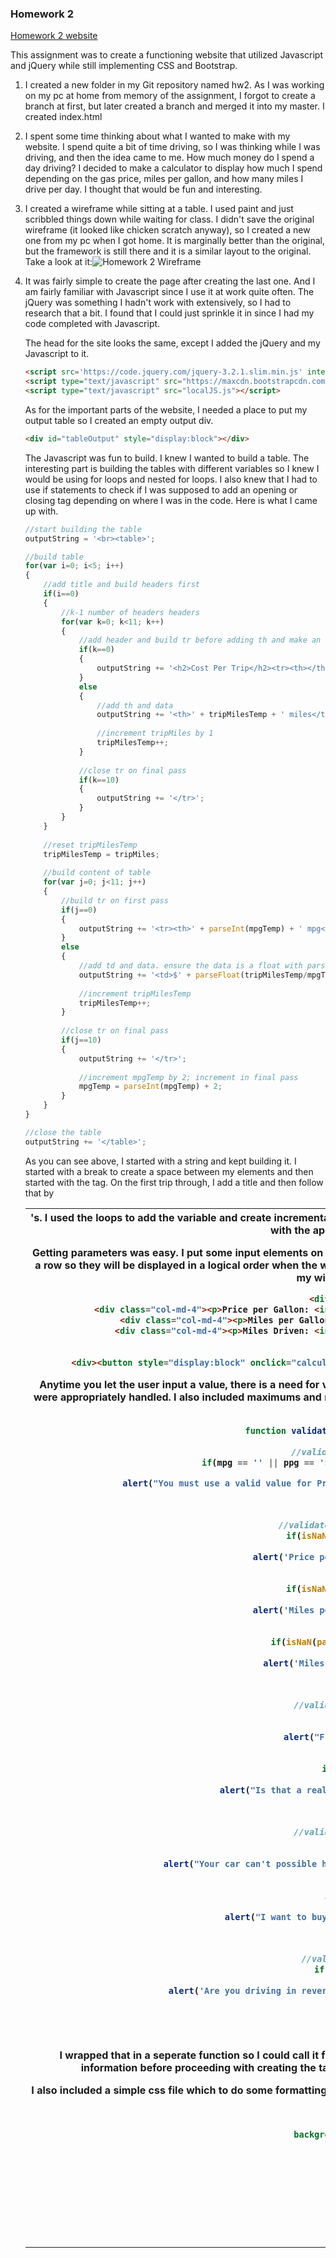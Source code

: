 ### Homework 2

[Homework 2 website](https://jthatfield15.github.io/cs460/hw2/)

This assignment was to create a functioning website that 
utilized Javascript and jQuery while still implementing CSS and Bootstrap.

1. I created a new folder in my Git repository named hw2. As I was working
on my pc at home from memory of the assignment, I forgot to create a branch
at first, but later created a branch and merged it into my master. I created
index.html

2. I spent some time thinking about what I wanted to make with my website.
I spend quite a bit of time driving, so I was thinking while I was driving,
and then the idea came to me. How much money do I spend a day driving? 
I decided to make a calculator to display how much I spend depending on the
gas price, miles per gallon, and how many miles I drive per day. I thought
that would be fun and interesting.

3. I created a wireframe while sitting at a table. I used paint and just
scribbled things down while waiting for class. I didn't save the original
wireframe (it looked like chicken scratch anyway), so I created a new one
from my pc when I got home. It is marginally better than the original, but 
the framework is still there and it is a similar layout to the original.
Take a look at it:![Homework 2 Wireframe](https://jthatfield15.github.io/cs460/hw2/WireFrameMockup.png)

4. It was fairly simple to create the page after creating the last one. And
I am fairly familiar with Javascript since I use it at work quite often. The 
jQuery was something I hadn't work with extensively, so I had to research that 
a bit. I found that I could just sprinkle it in since I had my code completed
with Javascript.

	The head for the site looks the same, except I added the jQuery and my Javascript to it.
	```html
	<script src='https://code.jquery.com/jquery-3.2.1.slim.min.js' integrity='sha384-KJ3o2DKtIkvYIK3UENzmM7KCkRr/rE9/Qpg6aAZGJwFDMVNA/GpGFF93hXpG5KkN' crossorigin='anonymous'></script>
	<script type="text/javascript" src="https://maxcdn.bootstrapcdn.com/bootstrap/3.3.7/js/bootstrap.min.js"></script>
	<script type="text/javascript" src="localJS.js"></script>
	````

	As for the important parts of the website, I needed a place to put my output table
	so I created an empty output div.
	```html
	<div id="tableOutput" style="display:block"></div>
	```

	The Javascript was fun to build. I knew I wanted to build a table. The
	interesting part is building the tables with different variables so I 
	knew I would be using for loops and nested for loops. I also knew that I 
	had to use if statements to check if I was supposed to add an opening or
	closing tag depending on where I was in the code. Here is what I came up with.
	
	```javascript
	//start building the table
    outputString = '<br><table>';
	
	//build table
	for(var i=0; i<5; i++)
	{        
		//add title and build headers first
		if(i==0)
		{
			//k-1 number of headers headers
			for(var k=0; k<11; k++)
			{
				//add header and build tr before adding th and make an empty th for k=0
				if(k==0)
				{
					outputString += '<h2>Cost Per Trip</h2><tr><th></th>';
				}
				else
				{
					//add th and data
					outputString += '<th>' + tripMilesTemp + ' miles</th>';
					
					//increment tripMiles by 1
					tripMilesTemp++;
				}
				
				//close tr on final pass
				if(k==10)	
				{
					outputString += '</tr>';
				}
			}
		}
		
		//reset tripMilesTemp
		tripMilesTemp = tripMiles;
		
		//build content of table
		for(var j=0; j<11; j++)
		{
			//build tr on first pass
			if(j==0)
			{
				outputString += '<tr><th>' + parseInt(mpgTemp) + ' mpg</th>';
			}
			else
			{
				//add td and data. ensure the data is a float with parseFloat and 2 decimals with .toFixed(2)
				outputString += '<td>$' + parseFloat(tripMilesTemp/mpgTemp * ppg).toFixed(2) + '</td>';
				
				//increment tripMilesTemp
				tripMilesTemp++;
			}
			
			//close tr on final pass
			if(j==10)
			{
				outputString += '</tr>';
				
				//increment mpgTemp by 2; increment in final pass
				mpgTemp = parseInt(mpgTemp) + 2;
			}
		}
	}
	
	//close the table
	outputString += '</table>';
	```
	
	As you can see above, I started with a string and kept building it. I started with a break to 
	create a space between my elements and then started with the <table> tag. On the first trip through, 
	I add a title and then follow that by <th>'s. I used the loops to add the variable and create 
	incremental data from the starting point. After the table was completed, I closed it with the appropriate
	closing tags. 
	
	Getting parameters was easy. I put some input elements on my html page along with a submit button. I 
	enclosed the three inputs in a row so they will be displayed in a logical order when the window is resized.
	I put the submit button on the bottom and it followed my wireframe mockup. 
	
	```html
	<div class="row">
                <div class="col-md-4"><p>Price per Gallon: <input type="text" value="$" id="ppg" style="display:block"></p></div>
                <div class="col-md-4"><p>Miles per Gallon: <input type="text" id="mpg" style="display:block"></p></div>
                <div class="col-md-4"><p>Miles Driven: <input type="text" id="tripMiles" style="display:block"></p></div>
            </div>
            
            <div><button style="display:block" onclick="calculatePrices(this.value);" style="display:block">Process</button></div>
	```
	
	Anytime you let the user input a value, there is a need for validation. I put the validation in the Javascript
	code and ensured they were appropriately handled. I also included maximums and minimum inputs with alerts to 
	let the use know what was going on with them.
	
	```javascript
	function validateData(mpg, ppg, tripMiles)
	{
    //validate empty strings
	if(mpg == '' || ppg == '$' || ppg == '' || tripMiles == '')
	{
		alert("You must use a valid value for Price per Gallon, Miles per Gallon, and Miles Driven.");
        return(1);
	}
    
    //validate inputs are numbers
    if(isNaN(parseFloat(ppg)))
    {
        alert('Price per Gallon must be a number.')
        return(1);
    }
    if(isNaN(parseFloat(mpg)))
    {
        alert('Miles per Gallon must be a number.')
        return(1);
    }
    if(isNaN(parseFloat(tripMiles)))
    {
        alert('Miles Driven must be a number.')
        return(1);
    }
	
	//validate ppg is valid
	if(ppg<=0)
	{
		alert("Free gas? Hook me up!");
        return(1);
	}
	if(ppg>'20')
	{
		alert("Is that a realistic price for gas? I hope not!");
        return(1);
	}
	
	//validate mpg is valid
	if(mpg<5)
	{
		alert("Your car can't possible have that bad mpg! It has to be 5 or higher.");
        return(1);
	}	
	if(mpg>100)
	{
		alert("I want to buy your car. It's mpg is awesome!");
        return(1);
	}
	
	//validate tripMiles
	if(tripMiles<0)
	{
		alert('Are you driving in reverse? Trip miles needs to be greater than 0.');
        return(1);
	}
    return(0);
	}
	```

	I wrapped that in a seperate function so I could call it from the function that created the table.
	The idea is to validate the information before proceeding with creating the table because
	having invalid table would not display correctly.
	
	I also included a simple css file which to do some formatting. I wanted the 
	highlight of this site to be the table so I didn't include too much css.
	
	```css
	table {
    background-color: #ddd;
	}

	th, td {
		padding: 2px
	}

	h2 {
		color: blue;
	}
	```